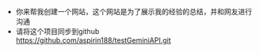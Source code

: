 - 你来帮我创建一个网站，这个网站是为了展示我的经验的总结，并和网友进行沟通
- 请将这个项目同步到github https://github.com/aspirin188/testGeminiAPI.git